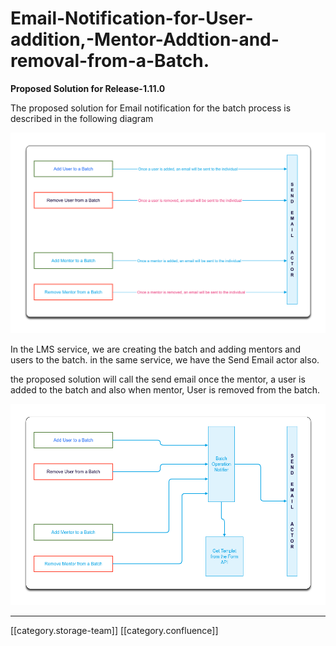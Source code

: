 # Email-Notification-for-User-addition,-Mentor-Addtion-and-removal-from-a-Batch.

**Proposed Solution for Release-1.11.0**

The proposed solution for Email notification for the batch process is described in the following diagram

![](../../../../Design/FullExport/images/storage/lms-email.png)

In the LMS service, we are creating the batch and adding mentors and users to the batch. in the same service, we have the Send Email actor also.

the proposed solution will call the send email once the mentor, a user is added to the batch and also when mentor, User is removed from the batch.

![](<../../../../Design/FullExport/images/storage/Batch Notification.png>)

***

\[\[category.storage-team]] \[\[category.confluence]]
